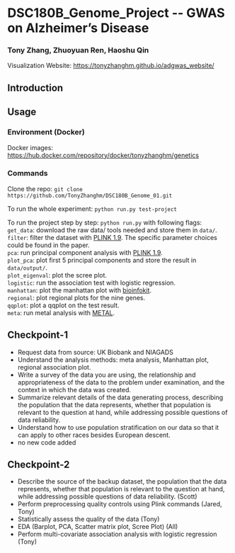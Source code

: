 # DSC180B_Genome_Project -- GWAS on Alzheimer’s Disease

### Tony Zhang, Zhuoyuan Ren, Haoshu Qin

Visualization Website: https://tonyzhanghm.github.io/adgwas_website/

## Introduction

## Usage

### Environment (Docker)
Docker images: https://hub.docker.com/repository/docker/tonyzhanghm/genetics

### Commands
Clone the repo: `git clone https://github.com/TonyZhanghm/DSC180B_Genome_01.git`

To run the whole experiment: `python run.py test-project`

To run the project step by step: `python run.py` with following flags:  
`get_data`: download the raw data/ tools needed and store them in `data/`.   
`filter`: filter the dataset with [PLINK 1.9](https://www.cog-genomics.org/plink/). The specific parameter choices could be found in the paper.    
`pca`: run principal component analysis with [PLINK 1.9](https://www.cog-genomics.org/plink/).  
`plot_pca`: plot first 5 principal components and store the result in `data/output/`.  
`plot_eigenval`: plot the scree plot.   
`logistic`: run the association test with logistic regression.   
`manhattan`: plot the manhattan plot with [bioinfokit](https://reneshbedre.github.io//blog/howtoinstall.html).  
`regional`: plot regional plots for the nine genes.   
`qqplot`: plot a qqplot on the test result.  
`meta`: run metal analysis with [METAL](https://genome.sph.umich.edu/wiki/METAL_Documentation).  

## Checkpoint-1
- Request data from source: UK Biobank and NIAGADS
- Understand the analysis methods: meta analysis, Manhattan plot, regional association plot. 
- Write a survey of the data you are using, the relationship and appropriateness of the data to the problem under examination, and the context in which the data was created.
- Summarize relevant details of the data generating process, describing the population that the data represents, whether that population is relevant to the question at hand, while addressing possible questions of data reliability.
- Understand how to use population stratification on our data so that it can apply to other races besides European descent.
- no new code added

## Checkpoint-2
- Describe the source of the backup dataset, the population that the data represents, whether that population is relevant to the question at hand, while addressing possible questions of data reliability. (Scott)
- Perform preprocessing quality controls using Plink commands (Jared, Tony)
- Statistically assess the quality of the data (Tony)
- EDA (Barplot, PCA, Scatter matrix plot, Scree Plot) (All)
- Perform multi-covariate association analysis with logistic regression (Tony)

